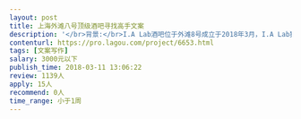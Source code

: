 ```yaml
---                
layout: post       
title: 上海外滩八号顶级酒吧寻找高手文案           
description: '</br>背景:</br>I.A Lab酒吧位于外滩8号成立于2018年3月，I.A Lab独一无二的设计理念"未来主义方程式"，犹如在宇宙飞船的船舱里一样，让人恣意在宇宙时空里旅行，这里的主张是“酒吧不仅是食尚艺术，更是食代创新”，把酒吧打造成了一间调酒与调香实验室，激起你我那颗热爱冒险的好奇心。</br></br>要求：</br>按照营销所提供的基本资料，拟写搭建网站、微信公众号所需的文字内容，以及月底开业前所需物料，如海报、优惠券等文案。</br>'     
contenturl: https://pro.lagou.com/project/6653.html      
tags: [文案写作]            
salary: 3000元以下          
publish_time: 2018-03-11 13:06:22         
review: 1139人                   
apply: 15人                   
recommend: 0人                   
time_range: 小于1周              
---                 
```

